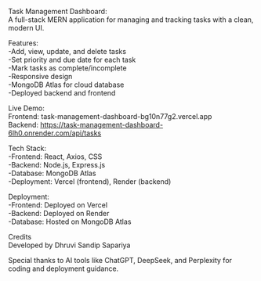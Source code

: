 Task Management Dashboard:<br>
A full-stack MERN application for managing and tracking tasks with a clean, modern UI.

Features:<br>
-Add, view, update, and delete tasks <br>
-Set priority and due date for each task<br>
-Mark tasks as complete/incomplete<br>
-Responsive design<br>
-MongoDB Atlas for cloud database<br>
-Deployed backend and frontend<br>

Live Demo:<br>
Frontend: task-management-dashboard-bg10n77g2.vercel.app <br>
Backend: https://task-management-dashboard-6lh0.onrender.com/api/tasks<br>

Tech Stack:<br>
-Frontend: React, Axios, CSS<br>
-Backend: Node.js, Express.js<br>
-Database: MongoDB Atlas<br>
-Deployment: Vercel (frontend), Render (backend)<br>

Deployment:<br>
-Frontend: Deployed on Vercel<br>
-Backend: Deployed on Render<br>
-Database: Hosted on MongoDB Atlas<br>

Credits<br>
Developed by Dhruvi Sandip Sapariya<br>

Special thanks to AI tools like ChatGPT, DeepSeek, and Perplexity for coding and deployment guidance.
